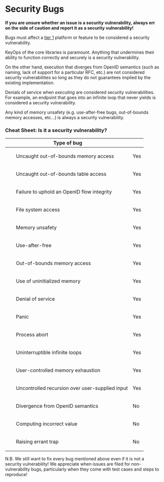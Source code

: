 # Security Bugs

**If you are unsure whether an issue is a security vulnerability, always err on the side
of caution and report it as a security vulnerability!**

Bugs must affect a [tier 1](../stability/support-tiers.md) platform or feature to be
considered a security vulnerability.

KeyOps of the core libraries is paramount. Anything that undermines their ability to
function correctly and securely is a security vulnerability.

On the other hand, execution that diverges from OpenID semantics (such as
naming, lack of support for a particular RFC, etc.) are not considered security 
vulnerabilities so long as they do not guarantees implied by the existing 
implementation. 

Denials of service when *executing* are considered security vulnerabilities. For
example, an endpoint that goes into an infinite loop that never yields is
considered a security vulnerability.

Any kind of memory unsafety (e.g. use-after-free bugs, out-of-bounds memory accesses,
etc...) is always a security vulnerability.

### Cheat Sheet: Is it a security vulnerability?

| Type of bug                                         |     |
| --------------------------------------------------- | --- |
| <ul>Uncaught out-of-bounds memory access            | Yes |
| <ul>Uncaught out-of-bounds table access             | Yes |
| <ul>Failure to uphold an OpenID flow integrity      | Yes |
| <ul>File system access                              | Yes |
| <ul>Memory unsafety                                 | Yes |
| <ul>Use-after-free                                  | Yes |
| <ul>Out-of-bounds memory access                     | Yes |
| <ul>Use of uninitialized memory                     | Yes |
| <ul>Denial of service                               | Yes |
| <ul>Panic                                           | Yes |
| <ul>Process abort                                   | Yes |
| <ul>Uninterruptible infinite loops                  | Yes |
| <ul>User-controlled memory exhaustion               | Yes |
| <ul>Uncontrolled recursion over user-supplied input | Yes |
| <ul>Divergence from OpenID semantics                | No  |
| <ul>Computing incorrect value                       | No  |
| <ul>Raising errant trap                             | No  |

N.B. We still want to fix every bug mentioned above even if it is not a security 
vulnerability! We appreciate when issues are filed for non-vulnerability bugs,
particularly when they come with test cases and steps to reproduce!
